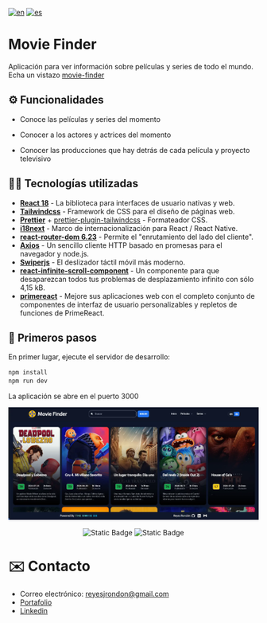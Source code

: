 [![en](https://img.shields.io/badge/lang-en-red.svg)](https://github.com/Reyes1921/movie-finder/blob/main/README.md)
[![es](https://img.shields.io/badge/lang-es-yellow.svg)](https://github.com/Reyes1921/movie-finder/blob/main/README.es.md)

# Movie Finder

Aplicación para ver información sobre películas y series de todo el mundo. Echa un vistazo [movie-finder](https://movie-finder-3000.netlify.app/)

## ⚙️ Funcionalidades

- Conoce las películas y series del momento

- Conocer a los actores y actrices del momento

- Conocer las producciones que hay detrás de cada película y proyecto televisivo

## 👨‍💻 Tecnologías utilizadas

- [**React 18**](https://react.dev/) - La biblioteca para interfaces de usuario nativas y web.
- [**Tailwindcss**](https://tailwindcss.com/) - Framework de CSS para el diseño de páginas web.
- [**Prettier**](https://prettier.io/) + [prettier-plugin-tailwindcss](https://github.com/tailwindlabs/prettier-plugin-tailwindcss) - Formateador CSS.
- [**i18next**](https://react.i18next.com/) - Marco de internacionalización para React / React Native.
- [**react-router-dom 6.23**](https://reactrouter.com/en/main) - Permite el "enrutamiento del lado del cliente".
- [**Axios**](https://axios-http.com/) - Un sencillo cliente HTTP basado en promesas para el navegador y node.js.
- [**Swiperjs**](https://swiperjs.com/) - El deslizador táctil móvil más moderno.
- [**react-infinite-scroll-component**](https://www.npmjs.com/package/react-infinite-scroll-component) - Un componente para que desaparezcan todos tus problemas de desplazamiento infinito con sólo 4,15 kB.
- [**primereact**](https://primereact.org/) - Mejore sus aplicaciones web con el completo conjunto de componentes de interfaz de usuario personalizables y repletos de funciones de PrimeReact.

## 🚀 Primeros pasos

En primer lugar, ejecute el servidor de desarrollo:

```bash
npm install
npm run dev
```

La aplicación se abre en el puerto 3000

<img src='./public//wallpaper-es.webp'>
<div align="center">

![Static Badge](https://img.shields.io/badge/React-61DAFB?style=flat&logo=react&logoColor=ffffff)
![Static Badge](https://img.shields.io/badge/Tailwind%20CSS-06B6D4?style=flat&logo=tailwindcss&logoColor=ffffff)

</div>

# ✉️ Contacto

- Correo electrónico: reyesjrondon@gmail.com
- [Portafolio](https://www.reyesrondon.dev/es)
- [Linkedin](https://www.linkedin.com/in/reyes-rondon/)
